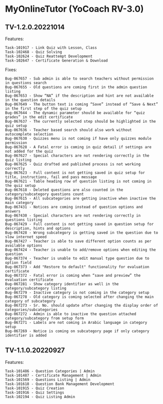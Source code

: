 # MyOnlineTutor (YoCoach RV-3.0)



## TV-1.2.0.20221014

Features:

    Task-101917 - Link Quiz with Lesson, Class
    Task-102468 - Quiz Solving
    Task-102624 - Quiz Reattempt Development
    Task-102647 - Certificate Generation & Download

Fixes:

    Bug-067657 - Sub admin is able to search teachers without permission in questions search
    Bug-067655 - Old questions are coming first in the admin question listing
    Bug-067653 - Show “NA” if the description and hint are not available in the question details
    Bug-067649 - The button text is coming “Save” instead of “Save & Next” in the first step of the quiz setup
    Bug-067644 - The dynamic parameter should be available for “quiz grades” in the edit certificate
    Bug-067637 - The currently selected step should be highlighted in the quiz setup
    Bug-067636 - Teacher based search should also work without autocomplete selection
    Bug-067630 - Quizzes menu is not coming if have only quizzes module permission
    Bug-067628 - A Fatal error is coming in quiz detail if settings are not added for the quiz
    Bug-067627 - Special characters are not rendering correctly in the quiz listing
    Bug-067625 - Quiz drafted and published process is not working correctly
    Bug-067623 - Full content is not getting saved in quiz setup for title, instructions, fail and pass message
    Bug-067621 - Table heading row of question listing is not coming in the quiz setup
    Bug-067618 - Deleted questions are also counted in the category/subcategory questions count
    Bug-067615 - All subcategories are getting inactive when inactive the main category
    Bug-067431 - Notices are coming instead of question options and answers
    Bug-067430 - Special characters are not rendering correctly in questions listing
    Bug-067429 - Full content is not getting saved in question setup for description, hints and options
    Bug-067428 - Wrong subcategory is getting saved in the question due to slow internet speed
    Bug-067427 - Teacher is able to save different option counts as per available options
    Bug-067424 - Teacher is unable to add/remove options when editing the question
    Bug-067374 - Teacher is unable to edit manual type question due to option field
    Bug-067373 - Add "Restore to default" functionality for evaluation certificate
    Bug-067372 - Fatal error is coming when “save and preview” the evaluation certificate
    Bug-067281 - Show category identifier as well in the category/subcategory listing
    Bug-067279 - Inactive category is not coming in the category setup
    Bug-067278 - Old category is coming selected after changing the main category of subcategory
    Bug-067273 - Sr. No. should update after changing the display order of categories/subcategories
    Bug-067272 - Admin is able to inactive the question attached category/subcategory from setup form
    Bug-067271 - Labels are not coming in Arabic language in category setup
    Bug-067269 - Notice is coming on subcategory page if only category identifier is added

## TV-1.1.0.20220927

Features:

    Task-101486 - Question Categories | Admin
    Task-101487 - Certificate Management | Admin
    Task-101569 - Questions Listing | Admin
    Task-101618 - Question Bank Management Development
    Task-101915 - Quiz Creation
    Task-101916 - Quiz Settings
    Task-102194 - Quiz Listing Admin